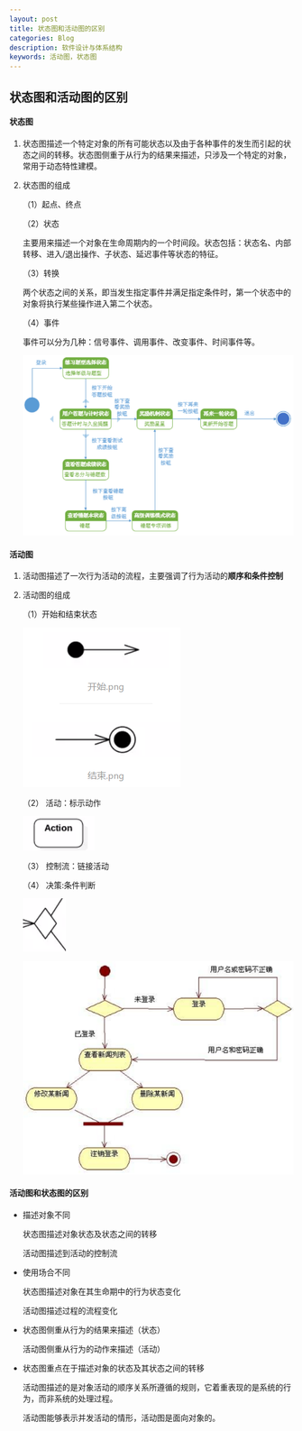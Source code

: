 ```yaml
---
layout: post
title: 状态图和活动图的区别
categories: Blog
description: 软件设计与体系结构
keywords: 活动图，状态图
---
```

## 状态图和活动图的区别

#### 状态图

1. 状态图描述一个特定对象的所有可能状态以及由于各种事件的发生而引起的状态之间的转移。状态图侧重于从行为的结果来描述，只涉及一个特定的对象，常用于动态特性建模。 

2. 状态图的组成

   （1）起点、终点

   （2）状态

   主要用来描述一个对象在生命周期内的一个时间段。状态包括：状态名、内部转移、进入/退出操作、子状态、延迟事件等状态的特征。

   （3）转换

   两个状态之间的关系，即当发生指定事件并满足指定条件时，第一个状态中的对象将执行某些操作进入第二个状态。

   （4）事件

   事件可以分为几种：信号事件、调用事件、改变事件、时间事件等。

   ![image-20191214210145277](/images/blog/image-20191214210145277.png)

#### 活动图

1. 活动图描述了一次行为活动的流程，主要强调了行为活动的**顺序和条件控制** 

2. 活动图的组成

   （1）开始和结束状态

   ![image-20191214204734779](/images/blog/image-20191214204734779.png)

   （2） 活动：标示动作 

   ![image-20191214204801929](/images/blog/image-20191214204801929.png)

   （3） 控制流：链接活动 

   

   （4） 决策:条件判断 

   ![image-20191214204859575](/images/blog/image-20191214204859575.png)

   ![image-20191214210348426](/images/blog/image-20191214210348426.png)

#### 活动图和状态图的区别

+ 描述对象不同

  状态图描述对象状态及状态之间的转移

  活动图描述到活动的控制流

+ 使用场合不同

  状态图描述对象在其生命期中的行为状态变化

  活动图描述过程的流程变化

+ 状态图侧重从行为的结果来描述（状态）

  活动图侧重从行为的动作来描述（活动）

+ 状态图重点在于描述对象的状态及其状态之间的转移

  活动图描述的是对象活动的顺序关系所遵循的规则，它着重表现的是系统的行为，而非系统的处理过程。

  活动图能够表示并发活动的情形，活动图是面向对象的。